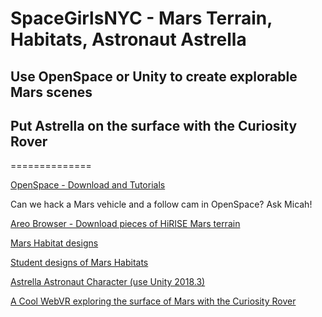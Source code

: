 # SpaceGirlsNYC - Mars Terrain, Habitats, Astronaut Astrella
## Use OpenSpace or Unity to create explorable Mars scenes
## Put Astrella on the surface with the Curiosity Rover


==============

[OpenSpace - Download and Tutorials](https://www.openspaceproject.com/)

Can we hack a Mars vehicle and a follow cam in OpenSpace? Ask Micah!

[Areo Browser - Download pieces of HiRISE Mars terrain](http://areobrowser.com/)

[Mars Habitat designs](https://www.engadget.com/2018/07/29/nasa-mars-habitat-contest-finalists/)

[Student designs of Mars Habitats](https://www.nasa.gov/feature/students-design-space-habitat-concepts-for-mars)

[Astrella Astronaut Character (use Unity 2018.3)](https://drive.google.com/file/d/1sQfc9KizxmKCsIC3NZOcEpjhuPqKNMpU/view?usp=sharing)

[A Cool WebVR exploring the surface of Mars with the Curiosity Rover](https://accessmars.withgoogle.com/)
